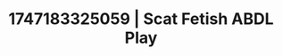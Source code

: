 ---
categories:
- Chastity play
- Intimate rituals
- Erotic dreamscape
- Mindful pleasure
- Teasing look
image: /assets/images/1747183325059.webp
layout: post
seo:
  description: Featured content with premium ABDL Play, Scat Fetish. HD images available.
  keywords: ABDL Play, Scat Fetish
  og_image: /assets/images/1747183325059.webp
  schema_type: VisualArtwork
tags:
- ABDL Play
- '#1747183325059'
- Scat Fetish
title: 1747183325059 | Scat Fetish ABDL Play
---